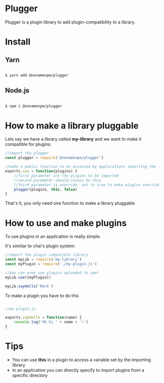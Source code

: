 # Plugger
Plugger is a plugin library to add plugin-compatibility to a library.

# Install

## Yarn
```bash

$ yarn add @nonamenpm/plugger

```

## Node.js

```bash

$ npm i @nonamenpm/plugger

```

# How to make a library pluggable

Lets say we have a library called **my-library** and we want to make it compatible for plugins:

```js
//import the plugger
const plugger = require('@nonamenpm/plugger')

//make a public function to be accessed by applications importing the library
exports.use = function(plugins) {
    //first parameter are the plugins to be imported
    //second parameter should always be this
    //third parameter is override: set to true to make plugins override existing variables
    plugger(plugins, this, false)
}
```

That's it, you only need one function to make a library pluggable

# How to use and make plugins

To use plugins in an application is really simple.

It's similiar to chai's plugin system:

```js
//import the plugin compatible library
const myLib = require('my-lybrary')
const myPlugin = require('./my-plugin.js')

//you can even use plugins uploaded to npm!
myLib.use([myPlugin])

myLib.sayHello('Mark')
```

To make a plugin you have to do this

```js

//my-plugin.js

exports.sayHello = function(name) {
    console.log('Oh hi ' + name + '!')
}
```

# Tips

- You can use **this** in a plugin to access a variable set by the importing library
- In an application you can directly specify to import plugins from a specific directory